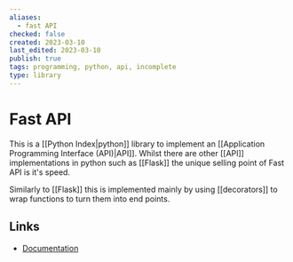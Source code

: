 ```yaml
---
aliases:
  - fast API
checked: false
created: 2023-03-10
last_edited: 2023-03-10
publish: true
tags: programming, python, api, incomplete
type: library
---
```

# Fast API

This is a [[Python Index|python]] library to implement an [[Application Programming Interface (API)|API]]. Whilst there are other [[API]] implementations in python such as [[Flask]] the unique selling point of Fast API is it's speed.

Similarly to [[Flask]] this is implemented mainly by using [[decorators]] to wrap functions to turn them into end points.

## Links

- [Documentation](https://fastapi.tiangolo.com/)
